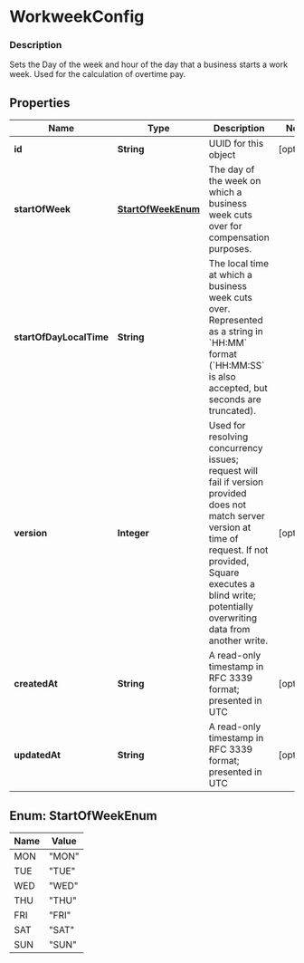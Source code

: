 
# WorkweekConfig

### Description

Sets the Day of the week and hour of the day that a business starts a  work week. Used for the calculation of overtime pay.

## Properties
Name | Type | Description | Notes
------------ | ------------- | ------------- | -------------
**id** | **String** | UUID for this object |  [optional]
**startOfWeek** | [**StartOfWeekEnum**](#StartOfWeekEnum) | The day of the week on which a business week cuts over for compensation purposes. | 
**startOfDayLocalTime** | **String** | The local time at which a business week cuts over. Represented as a string in &#x60;HH:MM&#x60; format (&#x60;HH:MM:SS&#x60; is also accepted, but seconds are truncated). | 
**version** | **Integer** | Used for resolving concurrency issues; request will fail if version provided does not match server version at time of request. If not provided, Square executes a blind write; potentially overwriting data from another write. |  [optional]
**createdAt** | **String** | A read-only timestamp in RFC 3339 format; presented in UTC |  [optional]
**updatedAt** | **String** | A read-only timestamp in RFC 3339 format; presented in UTC |  [optional]


<a name="StartOfWeekEnum"></a>
## Enum: StartOfWeekEnum
Name | Value
---- | -----
MON | &quot;MON&quot;
TUE | &quot;TUE&quot;
WED | &quot;WED&quot;
THU | &quot;THU&quot;
FRI | &quot;FRI&quot;
SAT | &quot;SAT&quot;
SUN | &quot;SUN&quot;




